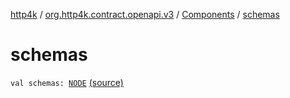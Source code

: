 [http4k](../../index.md) / [org.http4k.contract.openapi.v3](../index.md) / [Components](index.md) / [schemas](./schemas.md)

# schemas

`val schemas: `[`NODE`](index.md#NODE) [(source)](https://github.com/http4k/http4k/blob/master/http4k-contract/src/main/kotlin/org/http4k/contract/openapi/v3/model.kt#L18)